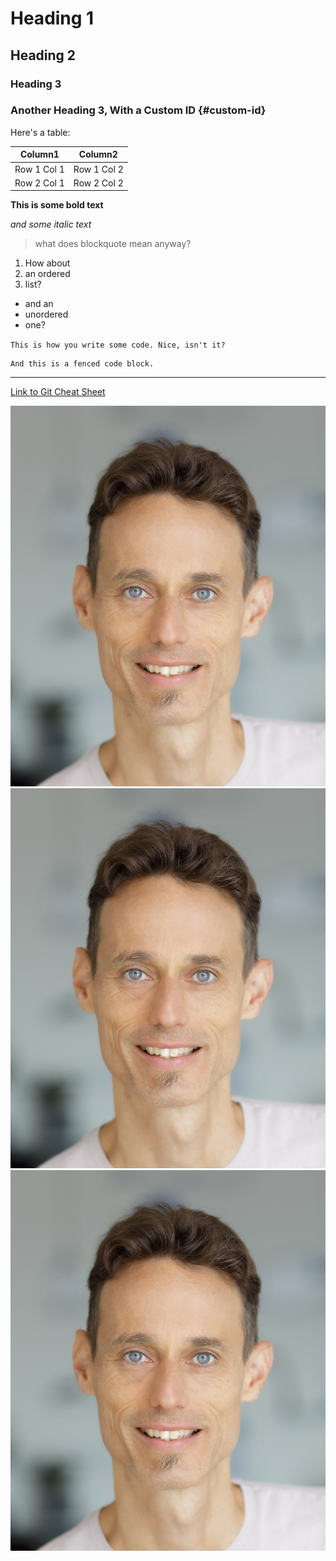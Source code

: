 # Heading 1
## Heading 2
### Heading 3
### Another Heading 3, With a Custom ID {#custom-id}

Here's a table:

| Column1 | Column2 |
| ----------- | ----------- |
| Row 1 Col 1 | Row 1 Col 2 |
| Row 2 Col 1 | Row 2 Col 2 |


**This is some bold text**

*and some italic text*

> what does blockquote mean anyway?

1. How about
2. an ordered
3. list?

- and an
- unordered
- one?

`This is how you write some code.
Nice, isn't it?`

```
And this is a fenced code block.
```

---

[Link to Git Cheat Sheet](https://education.github.com/git-cheat-sheet-education.pdf)

![This is Gal Novik](Gal_Novik.png) ![This is Gal Novik](Gal_Novik.png) ![This is Gal Novik](Gal_Novik.png) 


